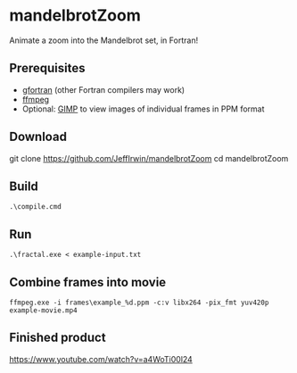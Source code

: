 # mandelbrotZoom
Animate a zoom into the Mandelbrot set, in Fortran!

## Prerequisites
- [gfortran](http://www.mingw.org/) (other Fortran compilers may work)
- [ffmpeg](https://www.ffmpeg.org/download.html)
- Optional:  [GIMP](https://www.gimp.org/downloads/) to view images of individual frames in PPM format

## Download
git clone https://github.com/JeffIrwin/mandelbrotZoom
cd mandelbrotZoom

## Build
`.\compile.cmd`

## Run
`.\fractal.exe < example-input.txt`

## Combine frames into movie
`ffmpeg.exe -i frames\example_%d.ppm -c:v libx264 -pix_fmt yuv420p example-movie.mp4`

## Finished product
https://www.youtube.com/watch?v=a4WoTi00l24
